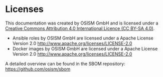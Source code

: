 # Licenses

This documentation was created by OSISM GmbH and
is licensed under a
[Creative Commons Attribution 4.0 International Licence (CC BY-SA 4.0)](http://creativecommons.org/licenses/by-sa/4.0/).

* Ansible roles by OSISM GmbH are licensed under a Apache License Version 2.0 <http://www.apache.org/licenses/LICENSE-2.0>
* Docker images by OSISM GmbH are licensed under a Apache License Version 2.0 <http://www.apache.org/licenses/LICENSE-2.0>

A detailed overview can be found in the SBOM repository: <https://github.com/osism/sbom>
